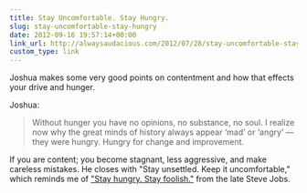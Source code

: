 ```yaml
---
title: Stay Uncomfortable. Stay Hungry.
slug: stay-uncomfortable-stay-hungry
date: 2012-09-16 19:57:14+00:00
link_url: http://alwaysaudacious.com/2012/07/28/stay-uncomfortable-stay-hungry/
custom_type: link
---
```


Joshua makes some very good points on contentment and how that effects your drive and hunger.

Joshua:

> Without hunger you have no opinions, no substance, no soul. I realize now why the great minds of history always appear ‘mad’ or ‘angry’ — they were hungry. Hungry for change and improvement.

If you are content; you become stagnant, less aggressive, and make careless mistakes. He closes with "Stay unsettled. Keep it uncomfortable," which reminds me of ["Stay hungry. Stay foolish."](http://www.washingtonpost.com/blogs/answer-sheet/post/steve-jobs-told-students-stay-hungry-stay-foolish/2011/10/05/gIQA1qVjOL_blog.html) from the late Steve Jobs.
